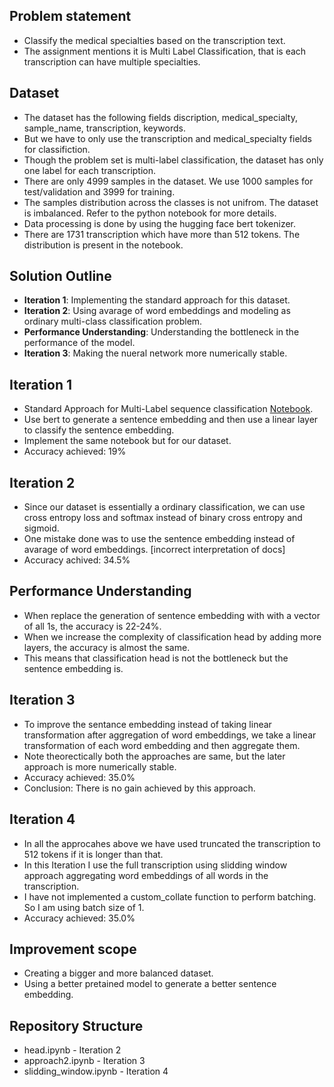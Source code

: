 ## Problem statement
- Classify the medical specialties based on the transcription text.  
- The assignment mentions it is Multi Label Classification, that is each transcription can have multiple specialties.   

## Dataset
- The dataset has the following fields discription, medical_specialty, sample_name, transcription, keywords.    
- But we have to only use the transcription and medical_specialty fields for classifiction.   
- Though the problem set is multi-label classification, the dataset has only one label for each transcription.
- There are only 4999 samples in the dataset. We use 1000 samples for test/validation and 3999 for training.
- The samples distribution across the classes is not unifrom. The dataset is imbalanced. Refer to the python notebook for more details.
- Data processing is done by using the hugging face bert tokenizer.
- There are 1731 transcription which have more than 512 tokens. The distribution is present in the notebook.

## Solution Outline
- **Iteration 1**: Implementing the standard approach for this dataset.
- **Iteration 2**: Using avarage of word embeddings and modeling as ordinary multi-class classification problem.
- **Performance Understanding**: Understanding the bottleneck in the performance of the model.
- **Iteration 3**: Making the nueral network more numerically stable.


## Iteration 1
- Standard Approach for Multi-Label sequence classification [Notebook](https://colab.research.google.com/github/abhimishra91/transformers-tutorials/blob/master/transformers_multi_label_classification.ipynb#scrollTo=n5vcDWvgK6o8).
- Use bert to generate a sentence embedding and then use a linear layer to classify the sentence embedding.
- Implement the same notebook but for our dataset.
- Accuracy achieved: 19%

## Iteration 2
- Since our dataset is essentially a ordinary classification, we can use cross entropy loss and softmax instead of binary cross entropy and sigmoid.
- One mistake done was to use the sentence embedding instead of avarage of word embeddings. [incorrect interpretation of docs] 
- Accuracy achived: 34.5%


## Performance Understanding
- When replace the generation of sentence embedding with with a vector of all 1s, the accuracy is 22-24%.
- When we increase the complexity of classification head by adding more layers, the accuracy is almost the same.
- This means that classification head is not the bottleneck but the sentence embedding is.


## Iteration 3
- To improve the sentance embedding instead of taking linear transformation after aggregation of word embeddings, we take a linear transformation of each word embedding and then aggregate them.
- Note theorectically both the approaches are same, but the later approach is more numerically stable.
- Accuracy achieved: 35.0% 
- Conclusion: There is no gain achieved by this approach.

## Iteration 4
- In all the approcahes above we have used truncated the transcription to 512 tokens if it is longer than that.
- In this Iteration I use the full transcription using slidding window approach aggregating word embeddings of all words in the transcription.
- I have not implemented a custom_collate function to perform batching. So I am using batch size of 1.
- Accuracy achieved: 35.0%

## Improvement scope
- Creating a bigger and more balanced dataset.
- Using a better pretained model to generate a better sentence embedding.


## Repository Structure
* head.ipynb - Iteration 2
* approach2.ipynb - Iteration 3
* slidding_window.ipynb - Iteration 4